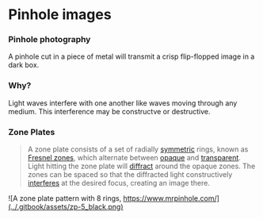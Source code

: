 # Pinhole images

### Pinhole photography

A pinhole cut in a piece of metal will transmit a crisp flip-flopped image in a dark box. 

### Why?

Light waves interfere with one another like waves moving through any medium. This interference may be constructve or destructive. 

### Zone Plates

> A zone plate consists of a set of radially [symmetric](https://en.wikipedia.org/wiki/Symmetric) rings, known as [Fresnel zones](https://en.wikipedia.org/wiki/Fresnel_zone), which alternate between [opaque](https://en.wikipedia.org/wiki/Opacity_%28optics%29) and [transparent](https://en.wikipedia.org/wiki/Transparency_%28optics%29). Light hitting the zone plate will [diffract](https://en.wikipedia.org/wiki/Diffraction) around the opaque zones. The zones can be spaced so that the diffracted light constructively [interferes](https://en.wikipedia.org/wiki/Interference_%28wave_propagation%29) at the desired focus, creating an image there.

![A zone plate pattern with 8 rings, https://www.mrpinhole.com/](../.gitbook/assets/zp-5_black.png)

